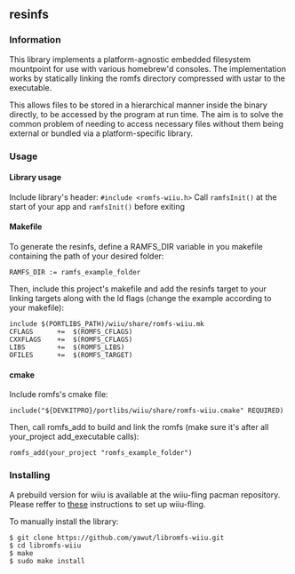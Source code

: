 ## resinfs

### Information
This library implements a platform-agnostic embedded filesystem mountpoint for use with various homebrew'd consoles. The implementation works by statically linking the romfs directory compressed with ustar to the executable.

This allows files to be stored in a hierarchical manner inside the binary directly, to be accessed by the program at run time. The aim is to solve the common problem of needing to access necessary files without them being external or bundled via a platform-specific library.

### Usage
#### Library usage
Include library's header: `#include <romfs-wiiu.h>`
Call `ramfsInit()` at the start of your app and `ramfsInit()` before exiting

#### Makefile
To generate the resinfs, define a RAMFS_DIR variable in you makefile containing the path of your desired folder:

    RAMFS_DIR := ramfs_example_folder

Then, include this project's makefile and add the resinfs target to your linking targets along with the ld flags (change the example according to your makefile):

    include $(PORTLIBS_PATH)/wiiu/share/romfs-wiiu.mk
    CFLAGS		+=	$(ROMFS_CFLAGS)
    CXXFLAGS	+=	$(ROMFS_CFLAGS)
    LIBS		+=	$(ROMFS_LIBS)
    OFILES		+=	$(ROMFS_TARGET)

#### cmake
Include romfs's cmake file:

    include("${DEVKITPRO}/portlibs/wiiu/share/romfs-wiiu.cmake" REQUIRED)

Then, call romfs_add to build and link the romfs (make sure it's after all your_project add_executable calls):

    romfs_add(your_project "romfs_example_folder")

### Installing
A prebuild version for wiiu is available at the wiiu-fling pacman repository.
Please reffer to [these](https://gitlab.com/QuarkTheAwesome/wiiu-fling) instructions to set up wiiu-fling. 

To manually install the library:

    $ git clone https://github.com/yawut/libromfs-wiiu.git
    $ cd libromfs-wiiu
    $ make
    $ sudo make install